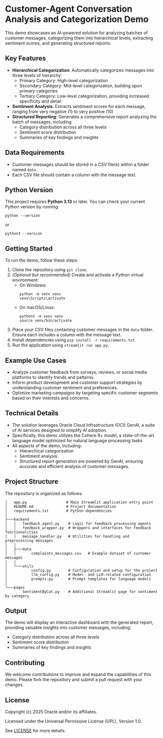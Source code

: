 # Customer-Agent Conversation Analysis and Categorization Demo
This demo showcases an AI-powered solution for analyzing batches of customer messages, categorizing them into hierarchical levels, extracting sentiment scores, and generating structured reports.

## Key Features
* **Hierarchical Categorization**: Automatically categorizes messages into three levels of hierarchy:
	+ Primary Category: High-level categorization
	+ Secondary Category: Mid-level categorization, building upon primary categories
	+ Tertiary Category: Low-level categorization, providing increased specificity and detail
* **Sentiment Analysis**: Extracts sentiment scores for each message, ranging from very negative (1) to very positive (10)
* **Structured Reporting**: Generates a comprehensive report analyzing the batch of messages, including:
	+ Category distribution across all three levels
	+ Sentiment score distribution
	+ Summaries of key findings and insights

## Data Requirements
* Customer messages should be stored in a CSV file(s) within a folder named `data`.
* Each CSV file should contain a column with the message text.

## Python Version
This project requires **Python 3.13** or later. You can check your current Python version by running:
```
python --version
```
or
```
python3 --version
```

## Getting Started
To run the demo, follow these steps:
1. Clone the repository using `git clone`.
2. *(Optional but recommended)* Create and activate a Python virtual environment:
   - On Windows:
     ```
     python -m venv venv
     venv\Scripts\activate
     ```
   - On macOS/Linux:
     ```
     python3 -m venv venv
     source venv/bin/activate
     ```
3. Place your CSV files containing customer messages in the `data` folder. Ensure each includes a column with the message text.
4. Install dependencies using `pip install -r requirements.txt`.
5. Run the application using `streamlit run app.py`.

## Example Use Cases
* Analyze customer feedback from surveys, reviews, or social media platforms to identify trends and patterns.
* Inform product development and customer support strategies by understanding customer sentiment and preferences.
* Optimize marketing campaigns by targeting specific customer segments based on their interests and concerns.

## Technical Details
* The solution leverages Oracle Cloud Infrastructure (OCI) GenAI, a suite of AI services designed to simplify AI adoption.
* Specifically, this demo utilizes the Cohere R+ model, a state-of-the-art language model optimized for natural language processing tasks.
* All aspects of the demo, including:
	+ Hierarchical categorization
	+ Sentiment analysis
	+ Structured report generation are powered by GenAI, ensuring accurate and efficient analysis of customer messages.


## Project Structure

The repository is organized as follows:

```plaintext
│   app.py                  # Main Streamlit application entry point
│   README.md               # Project documentation
│   requirements.txt        # Python dependencies
│
├───backend
│   │   feedback_agent.py    # Logic for feedback processing agents
│   │   feedback_wrapper.py  # Wrappers and interfaces for feedback functionalities
│   │   message_handler.py   # Utilities for handling and preprocessing messages
│   │
│   ├───data
│   │       complaints_messages.csv   # Example dataset of customer messages
│   │
│   └───utils
│           config.py        # Configuration and setup for the project
│           llm_config.py    # Model- and LLM-related configuration
│           prompts.py       # Prompt templates for language models
│
└───pages
        SentimentByCat.py    # Additional Streamlit page for sentiment by category
```
## Output
The demo will display an interactive dashboard with the generated report, providing valuable insights into customer messages, including:
* Category distribution across all three levels
* Sentiment score distribution
* Summaries of key findings and insights

## Contributing
We welcome contributions to improve and expand the capabilities of this demo. Please fork the repository and submit a pull request with your changes.

## License
Copyright (c) 2025 Oracle and/or its affiliates.
 
Licensed under the Universal Permissive License (UPL), Version 1.0.
 
See [LICENSE](https://github.com/oracle-devrel/technology-engineering/blob/main/LICENSE) for more details.
